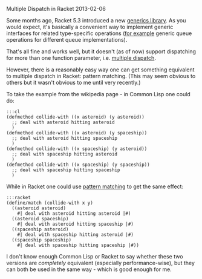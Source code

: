 Multiple Dispatch in Racket
2013-02-06

Some months ago, Racket 5.3 introduced a new
[generics library](http://docs.racket-lang.org/reference/struct-generics.html).
As you would expect, it's basically a convenient way to implement generic
interfaces for related type-specific operations
([for example](http://blog.racket-lang.org/2012/11/generics.html)
generic queue operations for different queue implementations).

That's all fine and works well, but it doesn't (as of now) support
dispatching for more than one function parameter, i.e.
[multiple dispatch](http://en.wikipedia.org/wiki/Multiple_dispatch).

However, there is a reasonably easy way one can get something equivalent to
multiple dispatch in Racket: pattern matching. (This may seem obvious
to others but it wasn't obvious to me until very recently.)

To take the example from the wikipedia page - in Common Lisp one
could do:

    :::cl
    (defmethod collide-with ((x asteroid) (y asteroid))
      ;; deal with asteroid hitting asteroid
      )
    (defmethod collide-with ((x asteroid) (y spaceship))
      ;; deal with asteroid hitting spaceship
      )
    (defmethod collide-with ((x spaceship) (y asteroid))
      ;; deal with spaceship hitting asteroid
      )
    (defmethod collide-with ((x spaceship) (y spaceship))
      ;; deal with spaceship hitting spaceship
      )

While in Racket one could use [pattern matching](http://docs.racket-lang.org/reference/match.html)
to get the same effect:

    :::racket
    (define/match (collide-with x y)
      ((asteroid asteroid)
        #| deal with asteroid hitting asteroid |#)
      ((asteroid spaceship)
        #| deal with asteroid hitting spaceship |#)
      ((spaceship asteroid)
        #| deal with spaceship hitting asteroid |#)
      ((spaceship spaceship)
        #| deal with spaceship hitting spaceship |#))

I don't know enough Common Lisp or Racket to say whether these two versions
are *completely* equivalent (especially performance-wise), but they can
both be used in the same way - which is good enough for me.

